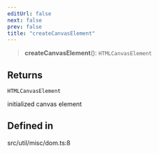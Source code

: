 ```yaml
---
editUrl: false
next: false
prev: false
title: "createCanvasElement"
---
```


> **createCanvasElement**(): `HTMLCanvasElement`

## Returns

`HTMLCanvasElement`

initialized canvas element

## Defined in

src/util/misc/dom.ts:8
